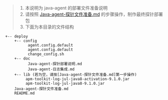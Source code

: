 > 1. 本说明为 java-agent 的部署文件准备说明
> 2. 请按照 [Java-agent-探针文件准备.md](Java-agent-探针文件准备.md) 的步骤操作，制作最终探针部署包
> 3. 下面为本目录的文件结构


```
+-- deploy
    +-- config
          agent.config.default
          agent.config.default
          change_config.sh
    +-- doc
          Java-agent-探针部署说明.md
          Java-agent-日志集成.md
    +-- lib (若为空，请按[Java-agent-探针文件准备.md]第一步操作)
         apm-toolkit-log-jul-java8-activation-9.1.0.jar
         apm-toolkit-log-jul-java8-9.1.0.jar
    Java-agent-探针文件准备.md
    README.md
```
